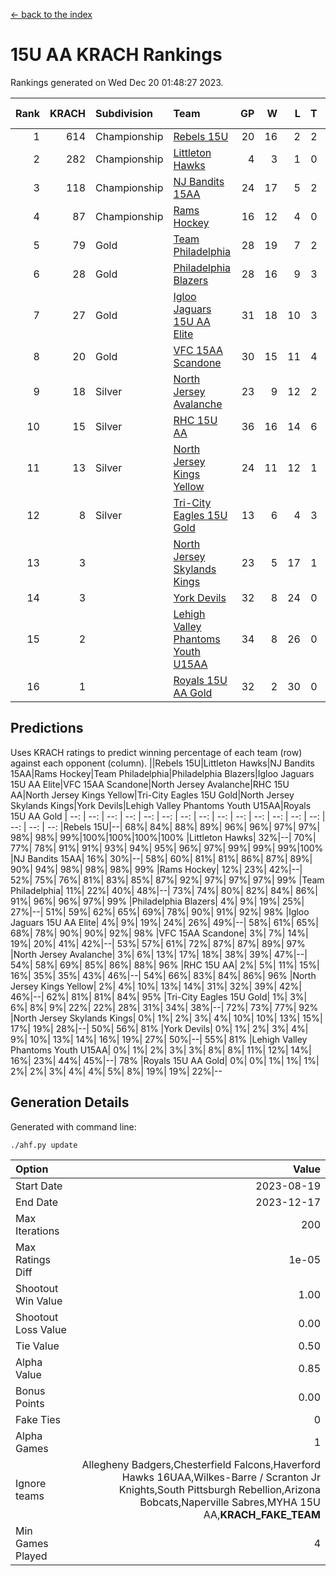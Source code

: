 [<- back to the index](readme.md)
# 15U AA KRACH Rankings
Rankings generated on Wed Dec 20 01:48:27 2023.

Rank|KRACH|Subdivision|Team|GP|W|L|T|OTW|OTL|SoS|Exp Wins|Win Diff
---:|---:|:---|:---|---:|---:|---:|---:|---:|---:|---:|---:|---:
1|614|Championship|[Rebels 15U](https://gamesheetstats.com/seasons/3659/teams/140654/schedule)|20|16|2|2|0|1|450|17.8|-0.0
2|282|Championship|[Littleton Hawks](https://gamesheetstats.com/seasons/3659/teams/177078/schedule)|4|3|1|0|0|0|155|3.8|-0.0
3|118|Championship|[NJ Bandits 15AA](https://gamesheetstats.com/seasons/3659/teams/140648/schedule)|24|17|5|2|0|1|98|18.9|0.0
4|87|Championship|[Rams Hockey](https://gamesheetstats.com/seasons/3659/teams/140653/schedule)|16|12|4|0|2|2|283|12.9|0.0
5|79|Gold|[Team Philadelphia](https://gamesheetstats.com/seasons/3659/teams/140657/schedule)|28|19|7|2|1|0|97|20.9|0.0
6|28|Gold|[Philadelphia Blazers](https://gamesheetstats.com/seasons/3659/teams/140652/schedule)|28|16|9|3|4|1|28|18.4|0.0
7|27|Gold|[Igloo Jaguars 15U AA Elite](https://gamesheetstats.com/seasons/3659/teams/140645/schedule)|31|18|10|3|2|2|26|20.4|0.0
8|20|Gold|[VFC 15AA Scandone](https://gamesheetstats.com/seasons/3659/teams/140659/schedule)|30|15|11|4|2|3|183|17.9|0.0
9|18|Silver|[North Jersey Avalanche](https://gamesheetstats.com/seasons/3659/teams/140649/schedule)|23|9|12|2|2|1|231|10.9|0.0
10|15|Silver|[RHC 15U AA](https://gamesheetstats.com/seasons/3659/teams/140655/schedule)|36|16|14|6|0|4|31|19.9|0.0
11|13|Silver|[North Jersey Kings Yellow](https://gamesheetstats.com/seasons/3659/teams/140650/schedule)|24|11|12|1|1|0|52|12.4|0.0
12|8|Silver|[Tri-City Eagles 15U Gold](https://gamesheetstats.com/seasons/3659/teams/140658/schedule)|13|6|4|3|0|0|10|8.4|0.0
13|3||[North Jersey Skylands Kings](https://gamesheetstats.com/seasons/3659/teams/140651/schedule)|23|5|17|1|0|1|98|6.4|0.0
14|3||[York Devils](https://gamesheetstats.com/seasons/3659/teams/140660/schedule)|32|8|24|0|2|2|42|8.9|0.0
15|2||[Lehigh Valley Phantoms Youth U15AA](https://gamesheetstats.com/seasons/3659/teams/140646/schedule)|34|8|26|0|0|1|21|8.9|0.0
16|1||[Royals 15U AA Gold](https://gamesheetstats.com/seasons/3659/teams/140656/schedule)|32|2|30|0|2|0|26|2.9|0.0

## Predictions
Uses KRACH ratings to predict winning percentage of each team (row) against each opponent (column).
||Rebels 15U|Littleton Hawks|NJ Bandits 15AA|Rams Hockey|Team Philadelphia|Philadelphia Blazers|Igloo Jaguars 15U AA Elite|VFC 15AA Scandone|North Jersey Avalanche|RHC 15U AA|North Jersey Kings Yellow|Tri-City Eagles 15U Gold|North Jersey Skylands Kings|York Devils|Lehigh Valley Phantoms Youth U15AA|Royals 15U AA Gold
| --: | --: | --: | --: | --: | --: | --: | --: | --: | --: | --: | --: | --: | --: | --: | --: | --: 
|Rebels 15U|--| 68%| 84%| 88%| 89%| 96%| 96%| 97%| 97%| 98%| 98%| 99%|100%|100%|100%|100%
|Littleton Hawks| 32%|--| 70%| 77%| 78%| 91%| 91%| 93%| 94%| 95%| 96%| 97%| 99%| 99%| 99%|100%
|NJ Bandits 15AA| 16%| 30%|--| 58%| 60%| 81%| 81%| 86%| 87%| 89%| 90%| 94%| 98%| 98%| 98%| 99%
|Rams Hockey| 12%| 23%| 42%|--| 52%| 75%| 76%| 81%| 83%| 85%| 87%| 92%| 97%| 97%| 97%| 99%
|Team Philadelphia| 11%| 22%| 40%| 48%|--| 73%| 74%| 80%| 82%| 84%| 86%| 91%| 96%| 96%| 97%| 99%
|Philadelphia Blazers|  4%|  9%| 19%| 25%| 27%|--| 51%| 59%| 62%| 65%| 69%| 78%| 90%| 91%| 92%| 98%
|Igloo Jaguars 15U AA Elite|  4%|  9%| 19%| 24%| 26%| 49%|--| 58%| 61%| 65%| 68%| 78%| 90%| 90%| 92%| 98%
|VFC 15AA Scandone|  3%|  7%| 14%| 19%| 20%| 41%| 42%|--| 53%| 57%| 61%| 72%| 87%| 87%| 89%| 97%
|North Jersey Avalanche|  3%|  6%| 13%| 17%| 18%| 38%| 39%| 47%|--| 54%| 58%| 69%| 85%| 86%| 88%| 96%
|RHC 15U AA|  2%|  5%| 11%| 15%| 16%| 35%| 35%| 43%| 46%|--| 54%| 66%| 83%| 84%| 86%| 96%
|North Jersey Kings Yellow|  2%|  4%| 10%| 13%| 14%| 31%| 32%| 39%| 42%| 46%|--| 62%| 81%| 81%| 84%| 95%
|Tri-City Eagles 15U Gold|  1%|  3%|  6%|  8%|  9%| 22%| 22%| 28%| 31%| 34%| 38%|--| 72%| 73%| 77%| 92%
|North Jersey Skylands Kings|  0%|  1%|  2%|  3%|  4%| 10%| 10%| 13%| 15%| 17%| 19%| 28%|--| 50%| 56%| 81%
|York Devils|  0%|  1%|  2%|  3%|  4%|  9%| 10%| 13%| 14%| 16%| 19%| 27%| 50%|--| 55%| 81%
|Lehigh Valley Phantoms Youth U15AA|  0%|  1%|  2%|  3%|  3%|  8%|  8%| 11%| 12%| 14%| 16%| 23%| 44%| 45%|--| 78%
|Royals 15U AA Gold|  0%|  0%|  1%|  1%|  1%|  2%|  2%|  3%|  4%|  4%|  5%|  8%| 19%| 19%| 22%|--

## Generation Details

Generated with command line:
```
./ahf.py update
```

| Option | Value |
| :----- | ----: |
| Start Date | 2023-08-19 |
| End Date | 2023-12-17 |
| Max Iterations | 200 |
| Max Ratings Diff | 1e-05 |
| Shootout Win Value | 1.00 |
| Shootout Loss Value | 0.00 |
| Tie Value | 0.50 |
| Alpha Value | 0.85 |
| Bonus Points | 0.00 |
| Fake Ties | 0 |
| Alpha Games | 1 |
| Ignore teams | Allegheny Badgers,Chesterfield Falcons,Haverford Hawks 16UAA,Wilkes-Barre / Scranton Jr Knights,South Pittsburgh Rebellion,Arizona Bobcats,Naperville Sabres,MYHA 15U AA,__KRACH_FAKE_TEAM__ |
| Min Games Played | 4 |


